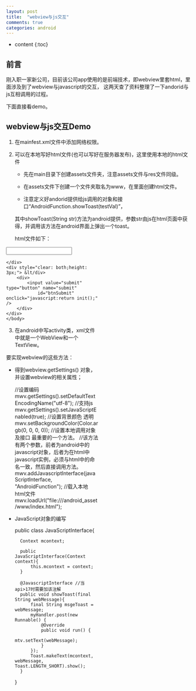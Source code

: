 ```yaml
---
layout: post
title:  "webview与js交互"
comments: true
categories: android
---
```


* content
{:toc}

## 前言

刚入职一家新公司，目前该公司app使用的是前端技术，即webview里套html，里面涉及到了webview与javascript的交互，
这两天查了资料整理了一下andorid与js互相调用的过程。

下面直接看demo。


## webview与js交互Demo

1) 在mainfest.xml文件中添加网络权限。

	<uses-permission android:name="android.permission.INTERNET" />

2) 可以在本地写好html文件(也可以写好在服务器发布)，这里使用本地的html文件
	
	* 先在main目录下创建assets文件夹，注意assets文件与res文件同级。
	
	* 在assets文件下创建一个文件夹取名为www，在里面创建html文件。
	
	* 注意定义好andorid提供给js调用的对象和接口“AndroidFunction.showToast(testVal)”，
	
	其中showToast(String str)方法为android提供，参数str由js在html页面中获得，并调用该方法在android界面上弹出一个toast。
	
	html文件如下：
	
<!DOCTYPE >
<html xmlns="http://www.w3.org/1999/xhtml" debug="true">
	<head>
	<meta http-equiv="Content-Type" content="text/html; charset=utf-8" />
		<meta name="viewport" content="width=device-width, initial-scale=1.0, maximum-scale=1.0, user-scalable=0">
		<meta name="apple-mobile-web-app-capable" content="yes">
		<meta name="viewport" content="target-densitydpi=device-dpi" />
		<script type="text/javascript">
			function init()
			{
				var testVal = document.getElementById('mytextId').value;
				AndroidFunction.showToast(testVal);
			}
		</script>
	</head>
	<body>
	<div style="float: left;width: 50%;">
		<input type="text" style="width: 180px;"
			name="myText" id="mytextId" />

	</div>
	<div style="clear: both;height: 3px;"> &lt/div>
		<div>
			<input value="submit" type="button" name="submit"
				id="btnSubmit" onclick="javascript:return init();" />
		</div>
	</div>
	</body>
</html>
	
3) 在android中写activity类，xml文件中就是一个WebView和一个TextView。

要实现webview的这些方法：

* 得到webview.getSettings()	对象，并设置webview的相关属性；
	
	//设置编码
	mwv.getSettings().setDefaultTextEncodingName("utf-8");
    //支持js
    mwv.getSettings().setJavaScriptEnabled(true);
    //设置背景颜色 透明
    mwv.setBackgroundColor(Color.argb(0, 0, 0, 0));
    //设置本地调用对象及接口 最重要的一个方法。
	//该方法有两个参数，前者为android中的javascript对象，后者为在html中javascript实例，必须与html中的命名一致，然后直接调用方法。
    mwv.addJavascriptInterface(javaScriptInterface, "AndroidFunction");
    //载入本地html文件
    mwv.loadUrl("file:///android_asset/www/index.html");
	
* JavaScript对象的编写

	public class JavaScriptInterface{

        Context mcontext;

        public JavaScriptInterface(Context context){
            this.mcontext = context;
        }

        @JavascriptInterface //当api>17时需要加该注解
        public void showToast(final String webMessage){
            final String msgeToast = webMessage;
            myHandler.post(new Runnable() {
                @Override
                public void run() {
                    mtv.setText(webMessage);
                }
            });
            Toast.makeText(mcontext, webMessage, Toast.LENGTH_SHORT).show();
        }
    }
	
	
	
	
	
	
	
	
	
	
	
	
	
	
	
	
	
	
	
	
	
	

